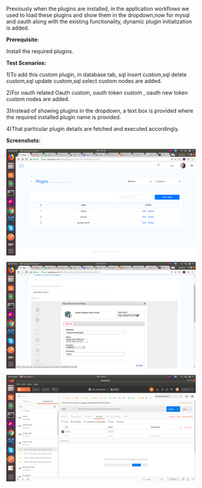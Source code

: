 Previously when the plugins are installed, in the application workflows
we used to load these plugins and show them in the dropdown,now for
mysql and oauth along with the existing functionality, dynamic plugin
initialization is added.

**Prerequisite**:

Install the required plugins.

**Test Scenarios:**

1)To add this custom plugin, in database tab, sql insert custom,sql
delete custom,sql update custom,sql select custom nodes are added.

2)For oauth related Oauth custom, oauth token custom , oauth new token
custom nodes are added.

3)Instead of showing plugins in the dropdown, a text box is provided
where the required installed plugin name is provided.

4)That particular plugin details are fetched and executed accordingly.

**Screenshots:**

![Components 1](../../assets/Features_images/Dynamic%20Plugin%20Initialization/image1.png)


![Components 2](../../assets/Features_images/Dynamic%20Plugin%20Initialization/image2.png)


![Components 3](../../assets/Features_images/Dynamic%20Plugin%20Initialization/image3.png)
